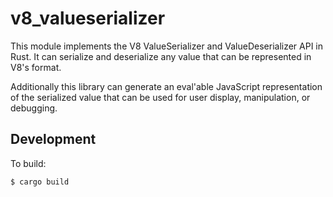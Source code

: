 # v8_valueserializer

This module implements the V8 ValueSerializer and ValueDeserializer API in Rust.
It can serialize and deserialize any value that can be represented in V8's
format.

Additionally this library can generate an eval'able JavaScript representation of
the serialized value that can be used for user display, manipulation, or
debugging.

## Development

To build:

```
$ cargo build
```